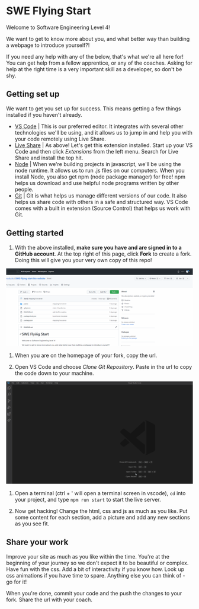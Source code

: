 # SWE Flying Start

Welcome to Software Engineering Level 4!

We want to get to know more about you, and what better way than building a webpage to introduce yourself?!

If you need any help with any of the below, that's what we're all here for! You can get help from a fellow apprentice, or any of the coaches. Asking for help at the right time is a very important skill as a developer, so don't be shy.

## Getting set up

We want to get you set up for success. This means getting a few things installed if you haven't already.

 - [VS Code](https://code.visualstudio.com/download) | This is our preferred editor. It integrates with several other technologies we'll be using, and it allows us to jump in and help you with your code remotely using Live Share.
 - [Live Share](https://docs.microsoft.com/en-gb/visualstudio/liveshare/) | As above! Let's get this extension installed. Start up your VS Code and then click *Extensions* from the left menu. Search for Live Share and install the top hit.
 - [Node](https://nodejs.org/en/download/) | When we're building projects in javascript, we'll be using the node runtime. It allows us to run .js files on our computers. When you install Node, you also get npm (node package manager) for free! npm helps us download and use helpful node programs written by other people.
 - [Git](https://git-scm.com/downloads) | Git is what helps us manage different versions of our code. It also helps us share code with others in a safe and structured way. VS Code comes with a built in extension (Source Control) that helps us work with Git.

## Getting started

 1. With the above installed, **make sure you have and are signed in to a GitHub account**. At the top right of this page, click **Fork** to create a fork. Doing this will give you your very own copy of this repo!

 ![alt text](Readme_Imgs/fork-github.gif)

 1. When you are on the homepage of your fork, copy the url.     

 1. Open VS Code and choose *Clone Git Repository*. Paste in the url to copy the code down to your machine.
 
 ![alt text](Readme_Imgs/vscode-clone.gif)

 1. Open a terminal (ctrl + ' will open a terminal screen in vscode), `cd` into your project, and type `npm run start` to start the live server.

 1. Now get hacking! Change the html, css and js as much as you like. Put some content for each section, add a picture and add any new sections as you see fit.

## Share your work

Improve your site as much as you like within the time. You're at the beginning of your journey so we don't expect it to be beautiful or complex. Have fun with the css. Add a bit of interactivity if you know how. Look up css animations if you have time to spare. Anything else you can think of - go for it!

When you're done, commit your code and the push the changes to your fork. Share the url with your coach.
